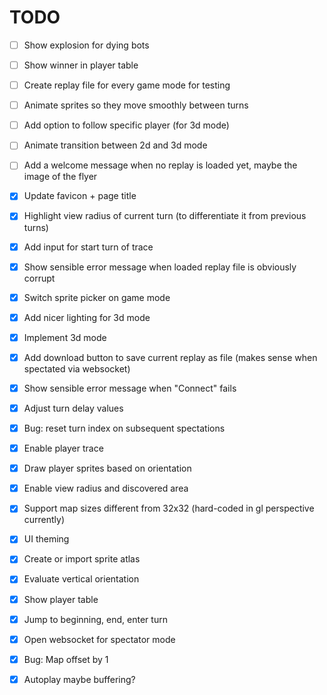TODO
====

- [ ] Show explosion for dying bots
- [ ] Show winner in player table
- [ ] Create replay file for every game mode for testing
- [ ] Animate sprites so they move smoothly between turns
- [ ] Add option to follow specific player (for 3d mode)
- [ ] Animate transition between 2d and 3d mode
- [ ] Add a welcome message when no replay is loaded yet, maybe the image of the flyer

- [X] Update favicon + page title
- [X] Highlight view radius of current turn (to differentiate it from previous turns)
- [X] Add input for start turn of trace
- [X] Show sensible error message when loaded replay file is obviously corrupt
- [X] Switch sprite picker on game mode
- [X] Add nicer lighting for 3d mode
- [X] Implement 3d mode
- [X] Add download button to save current replay as file (makes sense when spectated via websocket)
- [X] Show sensible error message when "Connect" fails
- [X] Adjust turn delay values
- [X] Bug: reset turn index on subsequent spectations
- [X] Enable player trace
- [X] Draw player sprites based on orientation
- [X] Enable view radius and discovered area
- [X] Support map sizes different from 32x32 (hard-coded in gl perspective currently)
- [X] UI theming
- [X] Create or import sprite atlas
- [X] Evaluate vertical orientation
- [X] Show player table
- [X] Jump to beginning, end, enter turn
- [X] Open websocket for spectator mode
- [X] Bug: Map offset by 1
- [X] Autoplay maybe buffering?
